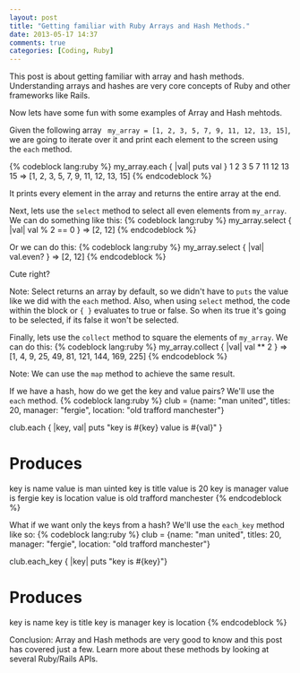 ```yaml
---
layout: post
title: "Getting familiar with Ruby Arrays and Hash Methods."
date: 2013-05-17 14:37
comments: true
categories: [Coding, Ruby]
---
```


<!-- more -->

This post is about getting familiar with array and hash methods. Understanding arrays and hashes are very core concepts of Ruby and other frameworks like Rails.



Now lets have some fun with some examples of Array and Hash mehtods.


Given the following array ``` my_array = [1, 2, 3, 5, 7, 9, 11, 12, 13, 15]```, we are going to iterate over it and print each element to the screen using the ```each``` method.

{% codeblock lang:ruby %}
my_array.each { |val| puts val }
1
2
3
5
7
11
12
13
15
=> [1, 2, 3, 5, 7, 9, 11, 12, 13, 15]
{% endcodeblock %}

It prints every element in the array and returns the entire array at the end.

Next, lets use the ```select``` method to select all even elements from ```my_array```.
We can do something like this:
{% codeblock lang:ruby %}
my_array.select { |val| val % 2 == 0 }
=> [2, 12]
{% endcodeblock %}

Or we can do this:
{% codeblock lang:ruby %}
my_array.select { |val| val.even? }
=> [2, 12]
{% endcodeblock %}

Cute right?

Note: Select returns an array by default, so we didn't have to ```puts``` the value like we did with the ```each``` method. Also, when using ```select``` method, the code within the block or ```{ }``` evaluates to true or false. So when its true it's going to be selected, if its false it won't be selected.


Finally, lets use the ```collect``` method to square the elements of ```my_array```. We can do this:
{% codeblock lang:ruby %}
my_array.collect { |val| val ** 2 }
=> [1, 4, 9, 25, 49, 81, 121, 144, 169, 225]
{% endcodeblock %}

Note: We can use the ```map``` method to achieve the same result.



If we have a hash, how do we get the key and value pairs? We'll use the ```each``` method.
{% codeblock lang:ruby %}
club = {name: "man united", titles: 20, manager: "fergie", location: "old trafford manchester"}

club.each { |key, val| puts "key is #{key} value is #{val}" }

# Produces
key is name value is man uinted
key is title value is 20
key is manager value is fergie
key is location value is old trafford manchester
{% endcodeblock %}

What if we want only the keys from a hash? We'll use the ```each_key``` method like so:
{% codeblock lang:ruby %}
club = {name: "man united", titles: 20, manager: "fergie", location: "old trafford manchester"}

club.each_key { |key| puts "key is #{key}"}

# Produces
key is name
key is title
key is manager
key is location
{% endcodeblock %}

Conclusion: Array and Hash methods are very good to know and this post has covered just a few. Learn more about these methods by looking at several Ruby/Rails APIs.